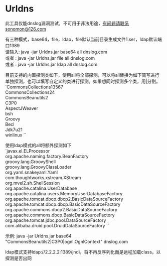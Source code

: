 # Urldns
此工具仅能dnslog漏洞测试，不可用于非法用途，有问题请联系sonomon@126.com  

有三种模式，base64，file，ldap，file默认当前目录生成文件1.ser，ldap默认端口1389  
请输入: java -jar Urldns.jar base64 all dnslog.com  
或者   : java -jar Urldns.jar file all dnslog.com  
或者   : java -jar Urldns.jar ldap all dnslog.com  

目前支持的内置探测类如下，使用all将全部探测，可以将all替换为如下简写进行单独探测，也可以填写自定义的类进行探测。如果想同时探测多个类，用|分割。
`CommonsCollections13567  
CommonsCollections24  
CommonsBeanutils2  
C3P0  
AspectJWeaver  
bsh  
Groovy  
Becl  
Jdk7u21  
winlinux  ``

使用ldap模式的all将额外探测如下  
`javax.el.ELProcessor  
org.apache.naming.factory.BeanFactory  
groovy.lang.GroovyShell  
groovy.lang.GroovyClassLoader  
org.yaml.snakeyaml.Yaml  
com.thoughtworks.xstream.XStream  
org.mvel2.sh.ShellSession  
org.apache.catalina.UserDatabase  
org.apache.catalina.users.MemoryUserDatabaseFactory  
org.apache.tomcat.dbcp.dbcp2.BasicDataSourceFactory  
org.apache.tomcat.dbcp.dbcp.BasicDataSourceFactory  
org.apache.commons.dbcp2.BasicDataSourceFactory  
org.apache.commons.dbcp.BasicDataSourceFactory  
org.apache.tomcat.jdbc.pool.DataSourceFactory  
com.alibaba.druid.pool.DruidDataSourceFactory  ``

示例: java -jar Urldns.jar base64 "CommonsBeanutils2|C3P0|ognl.OgnlContext" dnslog.com

ldap模式支持ldap://2.2.2.2:1389/jndi，将不再反序列化而是远程加载class，以探测是否出网
